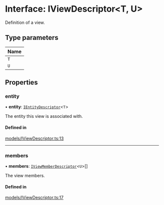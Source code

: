 # Interface: IViewDescriptor\<T, U\>

Definition of a view.

## Type parameters

| Name |
| :------ |
| `T` |
| `U` |

## Properties

### entity

• **entity**: [`IEntityDescriptor`](IEntityDescriptor.md)\<`T`\>

The entity this view is associated with.

#### Defined in

[models/IViewDescriptor.ts:13](https://github.com/gtscio/framework/blob/e3dfdc9/packages/entity/src/models/IViewDescriptor.ts#L13)

___

### members

• **members**: [`IViewMemberDescriptor`](IViewMemberDescriptor.md)\<`U`\>[]

The view members.

#### Defined in

[models/IViewDescriptor.ts:17](https://github.com/gtscio/framework/blob/e3dfdc9/packages/entity/src/models/IViewDescriptor.ts#L17)
